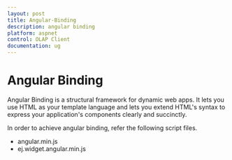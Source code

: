```yaml
---
layout: post
title: Angular-Binding
description: angular binding
platform: aspnet
control: OLAP Client
documentation: ug
---
```


# Angular Binding

Angular Binding is a structural framework for dynamic web apps. It lets you use HTML as your template language and lets you extend HTML's syntax to express your application's components clearly and succinctly.

In order to achieve angular binding, refer the following script files.

* angular.min.js
* ej.widget.angular.min.js
